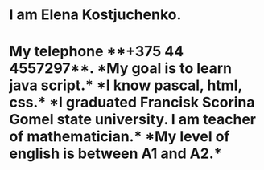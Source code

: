 <h1> I am Elena Kostjuchenko. <h1>
My telephone **+375 44 4557297**.
*My goal is to learn java script.*
*I know pascal, html, css.*
*I graduated Francisk Scorina Gomel state university. I am teacher of mathematician.*
*My level of english is between A1 and A2.*